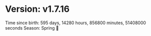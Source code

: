 # Version: v1.7.16
Time since birth: 595 days, 14280 hours, 856800 minutes, 51408000 seconds
Season: Spring 🌸
